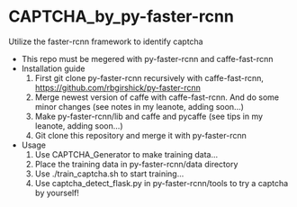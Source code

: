 # CAPTCHA_by_py-faster-rcnn

Utilize the faster-rcnn framework to identify captcha

- This repo must be megered with py-faster-rcnn and caffe-fast-rcnn
- Installation guide
  1. First git clone py-faster-rcnn recursively with caffe-fast-rcnn, https://github.com/rbgirshick/py-faster-rcnn
  2. Merge newest version of caffe with caffe-fast-rcnn. And do some minor changes (see notes in my leanote, adding soon...)
  3. Make py-faster-rcnn/lib and caffe and pycaffe (see tips in my leanote, adding soon...)
  4. Git clone this repository and merge it with py-faster-rcnn
- Usage
  1. Use CAPTCHA_Generator to make training data...
  2. Place the training data in py-faster-rcnn/data directory
  3. Use ./train_captcha.sh to start training...
  4. Use captcha_detect_flask.py in py-faster-rcnn/tools to try a captcha by yourself!
